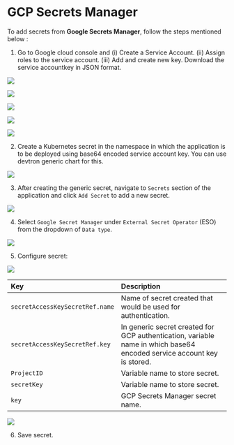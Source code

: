 # GCP Secrets Manager

To add secrets from **Google Secrets Manager**, follow the steps mentioned below :

1. Go to Google cloud console and 
        (i) Create a Service Account.
        (ii) Assign roles to the service account.
        (iii) Add and create new key. Download the service accountkey in JSON format.

![](https://devtron-public-asset.s3.us-east-2.amazonaws.com/images/creating-application/secrets/google-sa.jpg)

![](https://devtron-public-asset.s3.us-east-2.amazonaws.com/images/creating-application/secrets/google-sa-create.jpg)

![](https://devtron-public-asset.s3.us-east-2.amazonaws.com/images/creating-application/secrets/google-sa-roles.jpg)

![](https://devtron-public-asset.s3.us-east-2.amazonaws.com/images/creating-application/secrets/google-key.jpg)

![](https://devtron-public-asset.s3.us-east-2.amazonaws.com/images/creating-application/secrets/google-key-create.jpg)


2. Create a Kubernetes secret in the namespace in which the application is to be deployed using base64 encoded service account key. You can use devtron generic chart for this.

![](https://devtron-public-asset.s3.us-east-2.amazonaws.com/images/creating-application/secrets/gcp-auth-generic.jpg)

3. After creating the generic secret, navigate to `Secrets` section of the application and click `Add Secret` to add a new secret.


![](https://devtron-public-asset.s3.us-east-2.amazonaws.com/images/creating-application/secrets/add-secrets.jpg)

4. Select `Google Secret Manager` under `External Secret Operator` (ESO) from the dropdown of `Data type`.

![](https://devtron-public-asset.s3.us-east-2.amazonaws.com/images/creating-application/secrets/gcp-secret-manager-dropdow.jpg)

5. Configure secret:

![](https://devtron-public-asset.s3.us-east-2.amazonaws.com/images/creating-application/secrets/gcp-es-configure.jpg)

| Key | Description |
| :--- | :--- |
| `secretAccessKeySecretRef.name` | Name of secret created that would be used for authentication.|
| `secretAccessKeySecretRef.key` | In generic secret created for GCP authentication, variable name in which base64 encoded service account key is stored.|
| `ProjectID` | Variable name to store secret. |
| `secretKey` | Variable name to store secret. |
| `key` | GCP Secrets Manager secret name. |


![](https://devtron-public-asset.s3.us-east-2.amazonaws.com/images/creating-application/secrets/gcp-secret.jpg)

6. Save secret.
